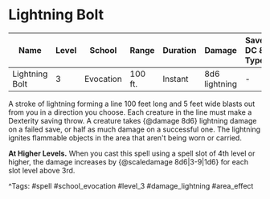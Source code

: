 # Lightning Bolt

| Name | Level | School | Range | Duration | Damage | Save DC & Type |
|------|-------|--------|-------|----------|--------|----------------|
| Lightning Bolt | 3 | Evocation | 100 ft. | Instant | 8d6 lightning | - |

A stroke of lightning forming a line 100 feet long and 5 feet wide blasts out from you in a direction you choose. Each creature in the line must make a Dexterity saving throw. A creature takes {@damage 8d6} lightning damage on a failed save, or half as much damage on a successful one. The lightning ignites flammable objects in the area that aren't being worn or carried.

**At Higher Levels.** When you cast this spell using a spell slot of 4th level or higher, the damage increases by {@scaledamage 8d6|3-9|1d6} for each slot level above 3rd.

^Tags: #spell #school_evocation #level_3 #damage_lightning #area_effect